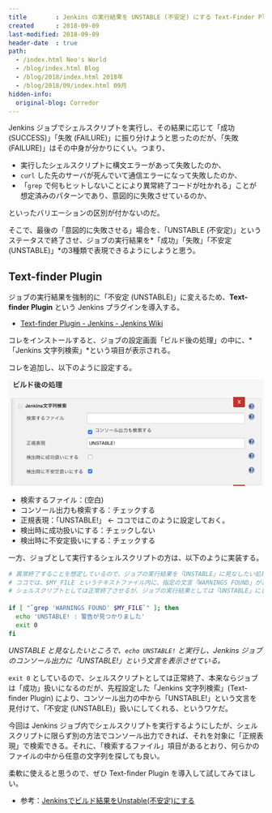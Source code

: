 ```yaml
---
title        : Jenkins の実行結果を UNSTABLE (不安定) にする Text-Finder Plugin
created      : 2018-09-09
last-modified: 2018-09-09
header-date  : true
path:
  - /index.html Neo's World
  - /blog/index.html Blog
  - /blog/2018/index.html 2018年
  - /blog/2018/09/index.html 09月
hidden-info:
  original-blog: Corredor
---
```


Jenkins ジョブでシェルスクリプトを実行し、その結果に応じて「成功 (SUCCESS)」「失敗 (FAILURE)」に振り分けようと思ったのだが、「失敗 (FAILURE)」はその中身が分かりにくい。つまり、

- 実行したシェルスクリプトに構文エラーがあって失敗したのか、
- `curl` した先のサーバが死んでいて通信エラーになって失敗したのか、
- 「`grep` で何もヒットしないことにより異常終了コードが吐かれる」ことが想定済みのパターンであり、意図的に失敗させているのか、

といったバリエーションの区別が付かないのだ。

そこで、最後の「意図的に失敗させる」場合を、「UNSTABLE (不安定)」というステータスで終了させ、ジョブの実行結果を*「成功」「失敗」「不安定 (UNSTABLE)」*の3種類で表現できるようにしようと思う。

## Text-finder Plugin

ジョブの実行結果を強制的に「不安定 (UNSTABLE)」に変えるため、**Text-finder Plugin** という Jenkins プラグインを導入する。

- [Text-finder Plugin - Jenkins - Jenkins Wiki](https://wiki.jenkins.io/display/JENKINS/Text-finder+Plugin)

コレをインストールすると、ジョブの設定画面「ビルド後の処理」の中に、*「Jenkins 文字列検索」*という項目が表示される。

コレを追加し、以下のように設定する。

![Unstable](09-01-01.png)

- 検索するファイル：(空白)
- コンソール出力も検索する：チェックする
- 正規表現：「UNSTABLE!」 ← ココではこのように設定しておく。
- 検出時に成功扱いにする：チェックしない
- 検出時に不安定扱いにする：チェックする

一方、ジョブとして実行するシェルスクリプトの方は、以下のように実装する。

```bash
# 異常終了することを想定しているので、ジョブの実行結果を「UNSTABLE」に見なしたい処理
# ココでは、$MY_FILE というテキストファイル内に、指定の文言「WARNINGS FOUND」があった場合は、
# シェルスクリプトとしては正常終了させるが、ジョブの実行結果としては「UNSTABLE」にしたい、とする。

if [ "`grep 'WARNINGS FOUND' $MY_FILE`" ]; then
  echo 'UNSTABLE! : 警告が見つかりました'
  exit 0
fi
```

*UNSTABLE と見なしたいところで、`echo UNSTABLE!` と実行し、Jenkins ジョブのコンソール出力に「UNSTABLE!」という文言を表示させている。*

`exit 0` としているので、シェルスクリプトとしては正常終了、本来ならジョブは「成功」扱いになるのだが、先程設定した「Jenkins 文字列検索」(Text-finder Plugin) により、コンソール出力の中から「UNSTABLE!」という文言を見付けて、「不安定 (UNSTABLE)」扱いにしてくれる、というワケだ。

今回は Jenkins ジョブ内でシェルスクリプトを実行するようにしたが、シェルスクリプトに限らず別の方法でコンソール出力できれば、それを対象に「正規表現」で検索できる。それに、「検索するファイル」項目があるとおり、何らかのファイルの中から任意の文字列を探しても良い。

柔軟に使えると思うので、ぜひ Text-finder Plugin を導入して試してみてほしい。

- 参考：[Jenkinsでビルド結果をUnstable(不安定)にする](https://qiita.com/mechamogera/items/4959e921c574d511d6d6)
